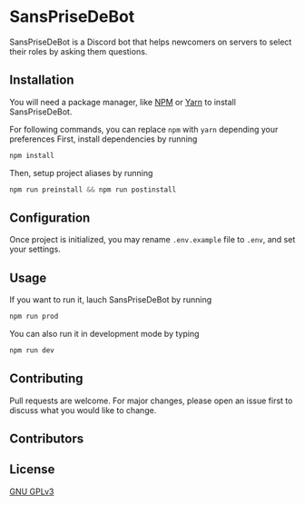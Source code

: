 # SansPriseDeBot

SansPriseDeBot is a Discord bot that helps newcomers on servers to select their
roles by asking them questions.

## Installation

You will need a package manager, like [NPM](https://www.npmjs.com/) or
[Yarn](https://yarnpkg.com/) to install SansPriseDeBot.

For following commands, you can replace `npm` with `yarn` depending your preferences
First, install dependencies by running

```js
npm install
```

Then, setup project aliases by running

```js
npm run preinstall && npm run postinstall
```

## Configuration

Once project is initialized, you may rename `.env.example` file to `.env`,
and set your settings.

## Usage

If you want to run it, lauch SansPriseDeBot by running

```bash
npm run prod
```

You can also run it in development mode by typing

```bash
npm run dev
```

## Contributing

Pull requests are welcome. For major changes, please open an issue first to
discuss what you would like to change.

## Contributors

## License

[GNU GPLv3](https://choosealicense.com/licenses/gpl-3.0)

